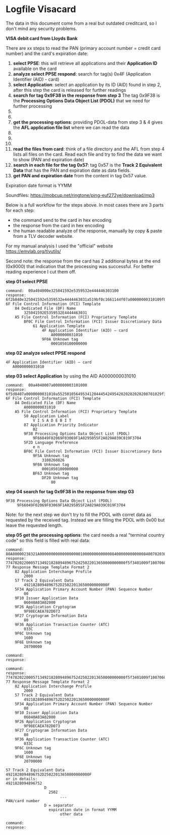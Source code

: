 # Logfile Visacard

The data in this document come from a real but outdated creditcard, so I don't mind any security problems.

**VISA debit card from Lloyds Bank**

There are xx steps to read the PAN (primary account number = credit card number) and the card's expiration date:

1) **select PPSE**: this will retrieve all applications and their **Application ID** available on the card
2) **analyze select PPSE respond**: search for tag(s) 0x4F (Application Identifier (AID) - card)
3) **select Application**: select an application by its ID (AID) found in step 2, after this step the card is released for further readings
4) **search for tag 0x9F38 in the response from step 3** The tag 0x9F38 is the **Processing Options Data Object List (PDOL)** that we need for further processing
5) 
6) 
7) **get the processing options**: providing PDOL-data from step 3 & 4 gives the **AFL application file list** where we can read the data
8) 
9) 
10) 
11) **read the files from card**: think of a file directory and the AFL from step 4 lists all files on the card. Read each file and try 
to find the data we want to show (PAN and expiration date)
12) **search in each file for the tag 0x57**: tag 0x57 is the **Track 2 Equivalent Data** that has the PAN and expiration date as data fields.
13) **get PAN and expiration date** from the content in tag 0x57 value.

Expiration date format is YYMM

Soundfiles: https://mobcup.net/ringtone/ping-euf272ye/download/mp3

Below is a full workflow for the steps above. In most cases there are 3 parts for each step:
- the command send to the card in hex encoding
- the response from the card in hex encoding
- the human readable analyze of the response, manually by copy & paste from a TLV decoder website.

For my manual analysis I used the "official" website https://emvlab.org/tlvutils/ 

Second note: the response from the card has 2 additional bytes at the end (0x9000) that indication that the processing was successful. 
For better reading experience I cut them off.

**step 01 select PPSE**

```plaintext
command:  00a404000e325041592e5359532e444446303100
response: 6f2b840e325041592e5359532e4444463031a519bf0c1661144f07a00000000310109f0a080001050100000000
6F File Control Information (FCI) Template
 	84 Dedicated File (DF) Name
 	 	325041592E5359532E4444463031
 	A5 File Control Information (FCI) Proprietary Template
 	 	BF0C File Control Information (FCI) Issuer Discretionary Data
 	 	 	61 Application Template
 	 	 	 	4F Application Identifier (AID) – card
 	 	 	 	 	A0000000031010
 	 	 	 	9F0A Unknown tag
 	 	 	 	 	0001050100000000
```

**step 02 analyze select PPSE respond**
```plaintext
4F Application Identifier (AID) – card
   A0000000031010
```

**step 03 select Application** by using the AID A0000000031010
```plaintext
command:  00a4040007a000000003101000
response: 6f5d8407a0000000031010a5525010564953412044454249542020202020208701029f38189f66049f02069f03069f1a0295055f2a029a039c019f37045f2d02656ebf0c1a9f5a0531082608269f0a080001050100000000bf6304df200180
6F File Control Information (FCI) Template
 	84 Dedicated File (DF) Name
 	 	A0000000031010
 	A5 File Control Information (FCI) Proprietary Template
 	 	50 Application Label
 	 	 	V I S A D E B I T
 	 	87 Application Priority Indicator
 	 	 	02
 	 	9F38 Processing Options Data Object List (PDOL)
 	 	 	9F66049F02069F03069F1A0295055F2A029A039C019F3704
 	 	5F2D Language Preference
 	 	 	e n
 	 	BF0C File Control Information (FCI) Issuer Discretionary Data
 	 	 	9F5A Unknown tag
 	 	 	 	3108260826
 	 	 	9F0A Unknown tag
 	 	 	 	0001050100000000
 	 	 	BF63 Unknown tag
 	 	 	 	DF20 Unknown tag
 	 	 	 	 	80
```

**step 04 search for tag 0x9F38 in the response from step 03**
```plaintext
9F38 Processing Options Data Object List (PDOL)
     9F66049F02069F03069F1A0295055F2A029A039C019F3704
```

Note: for the next step we don't try to fill the PDOL with corret data as requested by the received tag. Instead we are filling the PDOL with 0x00 
but leave the requested length.

**step 05 get the processing options**: the card needs a real "terminal country code" so this field is filled with real data: 
```plaintext
command:  80A80000238321A0000000000000000001000000000000084000000000000840070203008017337000
response: 77478202200057134921828094896752d25022013650000000000f5f3401009f100706040a03a020009f26089f98ecaea782d0739f2701809f3602033c9f6c0216009f6e0420700000
77 Response Message Template Format 2
 	82 Application Interchange Profile
 	 	2000
 	57 Track 2 Equivalent Data
 	 	4921828094896752D25022013650000000000F
 	5F34 Application Primary Account Number (PAN) Sequence Number
 	 	00
 	9F10 Issuer Application Data
 	 	06040A03A02000
 	9F26 Application Cryptogram
 	 	9F98ECAEA782D073
 	9F27 Cryptogram Information Data
 	 	80
 	9F36 Application Transaction Counter (ATC)
 	 	033C
 	9F6C Unknown tag
 	 	1600
 	9F6E Unknown tag
 	 	20700000
```


```plaintext
command: 
response: 

```


```plaintext
command: 
response: 77478202200057134921828094896752d25022013650000000000f5f3401009f100706040a03a020009f26089f98ecaea782d0739f2701809f3602033c9f6c0216009f6e0420700000
77 Response Message Template Format 2
 	82 Application Interchange Profile
 	 	2000
 	57 Track 2 Equivalent Data
 	 	4921828094896752D25022013650000000000F
 	5F34 Application Primary Account Number (PAN) Sequence Number
 	 	00
 	9F10 Issuer Application Data
 	 	06040A03A02000
 	9F26 Application Cryptogram
 	 	9F98ECAEA782D073
 	9F27 Cryptogram Information Data
 	 	80
 	9F36 Application Transaction Counter (ATC)
 	 	033C
 	9F6C Unknown tag
 	 	1600
 	9F6E Unknown tag
 	 	20700000
```


```plaintext
57 Track 2 Equivalent Data
4921828094896752D25022013650000000000F
or in details:
4921828094896752 
                 D 
                   2502 
                        ...
PAN/card number
                 D = separator
                   expiration date in format YYMM
                        other data
```


```plaintext
command: 
response: 

```

